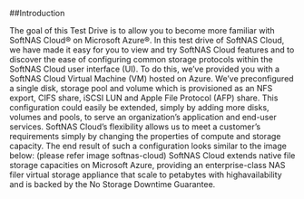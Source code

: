 ##Introduction

The goal of this Test Drive is to allow you to become more familiar with SoftNAS Cloud® on
Microsoft Azure®. In this test drive of SoftNAS Cloud, we have made it easy for you to view
and try SoftNAS Cloud features and to discover the ease of configuring common storage
protocols within the SoftNAS Cloud user interface (UI).
To do this, we’ve provided you with a SoftNAS Cloud Virtual Machine (VM) hosted on Azure.
We’ve preconfigured a single disk, storage pool and volume which is provisioned as an NFS
export, CIFS share, iSCSI LUN and Apple File Protocol (AFP) share. This configuration could
easily be extended, simply by adding more disks, volumes and pools, to serve an
organization’s application and end-user services. SoftNAS Cloud’s flexibility allows us to
meet a customer’s requirements simply by changing the properties of compute and
storage capacity. The end result of such a configuration looks similar to the image below:
(please refer image softnas-cloud)
SoftNAS Cloud extends native file storage capacities on Microsoft Azure, providing an
enterprise-class NAS filer virtual storage appliance that scale to petabytes with highavailability
and is backed by the No Storage Downtime Guarantee.


